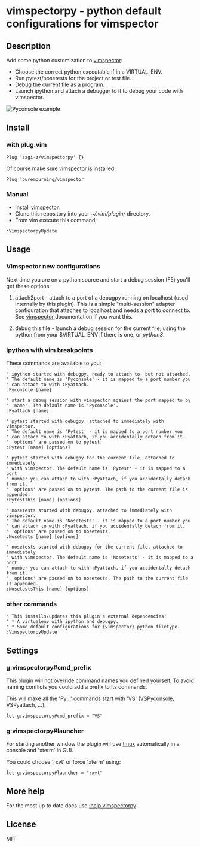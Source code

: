 # vimspectorpy - python default configurations for vimspector

## Description

Add some python customization to [vimspector]:

* Choose the correct python executable if in a VIRTUAL_ENV.
* Run pytest/nosetests for the project or test file.
* Debug the current file as a program.
* Launch ipython and attach a debugger to it to debug your code with vimspector.

![Pyconsole example](Pyconsole.gif "ipython console debug your code with vimspector")

## Install

### with plug.vim

`Plug 'sagi-z/vimspectorpy' {}`

Of course make sure [vimspector] is installed:

`Plug 'puremourning/vimspector'`

### Manual

* Install [vimspector].
* Clone this repository into your *~/.vim/plugin/* directory.
* From vim execute this command:

```vim
:VimspectorpyUpdate 
```

## Usage

### Vimspector new configurations

Next time you are on a python source and start a debug session (F5) you'll get
these options:

1. attach2port - attach to a port of a debugpy running on localhost (used
   internally by this plugin). This is a simple "multi-session" adapter
   configuration that attaches to localhost and needs a port to connect to.
   See [vimspector] documentation if you want this.

2. debug this file - launch a debug session for the current file, using the
   python from your $VIRTUAL_ENV if there is one, or *python3*.

### ipython with vim breakpoints

These commands are available to you:

```vim
" ipython started with debugpy, ready to attach to, but not attached.
" The default name is 'Pyconsole' - it is mapped to a port number you
" can attach to with :Pyattach.
:Pyconsole [name]

" start a debug session with vimspector against the port mapped to by
" 'name'. The default name is 'Pyconsole'.
:Pyattach [name]

" pytest started with debugpy, attached to immediately with vimspector.
" The default name is 'Pytest' - it is mapped to a port number you
" can attach to with :Pyattach, if you accidentally detach from it.
" 'options' are passed on to pytest.
:Pytest [name] [options]

" pytest started with debugpy for the current file, attached to immediately
" with vimspector. The default name is 'Pytest' - it is mapped to a port
" number you can attach to with :Pyattach, if you accidentally detach from it.
" 'options' are passed on to pytest. The path to the current file is appended.
:PytestThis [name] [options]

" nosetests started with debugpy, attached to immediately with vimspector.
" The default name is 'Nosetests' - it is mapped to a port number you
" can attach to with :Pyattach, if you accidentally detach from it.
" 'options' are passed on to nosetests.
:Nosetests [name] [options]

" nosetests started with debugpy for the current file, attached to immediately
" with vimspector. The default name is 'Nosetests' - it is mapped to a port
" number you can attach to with :Pyattach, if you accidentally detach from it.
" 'options' are passed on to nosetests. The path to the current file is appended.
:NosetestsThis [name] [options]
```

### other commands

```vim
" This installs/updates this plugin's external dependencies:
" * A virtualenv with ipython and debugpy.
" * Some default configurations for {vimspector} python filetype.
:VimspectorpyUpdate
```

## Settings

### g:vimspectorpy#cmd_prefix

This plugin will not override command names you defined yourself.  To avoid
naming conflicts you could add a prefix to its commands.

This will make all the 'Py...' commands start with 'VS' (VSPyconsole,
VSPyattach, ...):

```vim
let g:vimspectorpy#cmd_prefix = "VS"
```

### g:vimspectorpy#launcher

For starting another window the plugin will use [tmux] automatically in a
console and 'xterm' in GUI.

You could choose 'rxvt' or force 'xterm' using:

```vim
let g:vimspectorpy#launcher = "rxvt"
```

## More help

For the most up to date docs use [:help vimspectorpy](doc/vimspectorpy.txt)

## License

MIT

[vimspector]: https://github.com/puremourning/vimspector
[tmux]:       https://github.com/tmux/tmux/wiki

